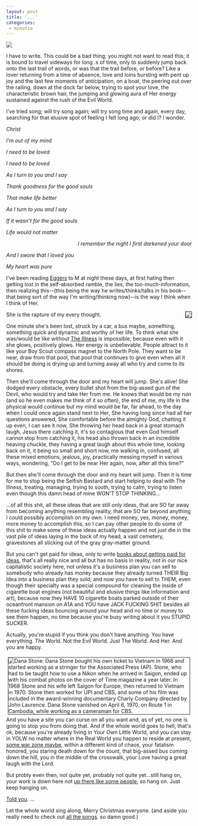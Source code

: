```yaml
---
layout: post
title: '...'
categories:
 - minutia
---
```


<img src="http://physics.usask.ca/~hirose/ep225/animation/wave-general/sine2.gif">



I have to write. This could be a bad thing; <a name="youdonotwanttoreadthis">you might not want to read this</a>; it is bound to travel sideways for long .s of time, only to suddenly jump back onto the last trail of words, or was that the trail before, or before? Like a lover returning from a time of absence, love and loins bursting with pent up joy and the last few moments of anticipation, on a boat, the peering out over the railing, down at the dock far below, trying to spot your love, the characteristic brown hair, the jumping and glowing aura of Her energy sustained against the rush of the Evil World.


I've tried song; will try song again; will try song time and again, every day, searching for that elusive spot of feeling I felt long ago; or did I? I wonder.



<i>Christ 

I'm out of my mind 

I need to be loved 

I need to be loved 



As I turn to you and I say 

Thank goodness for the good souls 

That make life better 

As I turn to you and I say 

If it wasn't for the good souls 

Life would not matter</i>
<p align="right"><i>I remember the night I first darkened your door

And I swore that I loved you

My heart was pure</i>

I've been reading <a href="http://www.amazon.com/exec/obidos/ASIN/0375725784/qid=1040318934/sr=2-2/ref=sr_2_2/002-7399107-1844829">Eggers</a> to M at night these days, at first hating then getting lost in the self-absorbed ramble, the lies, the too-much-information, then realizing this--(this being the way he writes/thinks/talks in his book--that being sort of the way I'm writing/thinking now)--is the way I think when I think of Her.

<a href="/miriam"><img src="images/m2copy.jpg" align="right" border="1"></a>She is the rapture of my every thought.

One minute she's been lost, struck by a car, a bus maybe, something, something quick and dynamic and worthy of her life. To think what she was/would be like without <a href="http://www.danielsjourney.com/index.php?archive=blog_2002_11_14.xml&id_pass=01">The Illness</a> is impossible, because even with it she glows, positively glows. Her energy is unbelievable. People attract to it like your Boy Scout compass magnet to the North Pole. They want to be near, draw from that pool, that pool that continues to give even when all it should be doing is drying up and turning away all who try and come to its shores.



Then she'll come through the door and my heart will jump. She's alive! She dodged every obstacle, every bullet shot from the big-assed gun of the Devil, who would try and take Her from me. He knows that would be my ruin (and so he even makes me think of it so often), the end of me, my life in the physical would continue but my mind would be far, far ahead, to the day when I could once again stand next to Her, She having long since had all her questions answered, She comfortable before the almighty God, chatting it up even, I can see it now, She throwing her head back in a great stomach laugh, Jesus there catching it, it's so contagious that even God himself cannot stop from catching it, his head also thrown back in an incredible heaving chuckle, they having a great laugh about this whole time, looking back on it, it being so small and short now, me walking in, confused, all these mixed emotions, jealous, joy, practically messing myself in various ways, wondering, "Do I get to be near Her again, now, after all this time?"



But then she'll come through the door and my heart will jump. Then it is time for me to stop being the Selfish Bastard and start helping to deal with The Illness, treating, managing, trying to sooth, trying to calm, trying to listen even though this damn head of mine WON'T STOP THINKING...



...of all this shit, all these ideas that are still only ideas, that are SO far away from becoming anything resembling reality, that are SO far beyond anything I could possibly accomplish on my own. I need money, yes, money, money, more money to accomplish this, so I can pay other people to do some of this shit to make some of these ideas actually happen and not just die in the vast pile of ideas laying in the back of my head, a vast cemetery, gravestones all sticking out of the gray gray-matter ground.



But you can't get paid for ideas, only to write <a href="http://www.amazon.com/exec/obidos/tg/detail/-/0786887176/qid=1040321693/sr=1-1/ref=sr_1_1/002-7399107-1844829?v=glance&s=books">books about getting paid for ideas</a>, that's all really nice and all but has no basis in reality, not in our nice capitalistic society here, not unless it's a business plan you can sell to somebody who already has money because they already turned THEIR Big Idea into a business plan they sold; and now you have to sell to THEM, even though their specialty was a special compound for cleaning the inside of cigarette boat engines (not beautiful and elusive things like information and art), because now they HAVE 10 cigarette boats parked outside of their oceanfront mansion on A1A and YOU have JACK FUCKING SHIT besides all these fucking ideas bouncing around your head and no time or money to see them happen, no time because you're busy writing about it you STUPID SUCKER.



Actually, you're stupid if you think you don't have anything. You have everything. The World. Not the Evil World. Just The World. And Her. And you are happy. 



<a href="http://pieceuniquegallery.com/stone/ds_gallery.html"><img src="http://pieceuniquegallery.com/stone/pix/DS_portrait.jpg" alt="Dana Stone: Dana Stone bought his own ticket to Vietnam in 1966 and started working as a stringer for the Associated Press (AP). Stone, who had to be taught how to use a Nikon when he arrived in Saigon, ended up with his combat photos on the cover of Time magazine a year later. In 1968 Stone and his wife left Saigon for Europe, then returned to Vietnam in 1970. Stone then worked for UPI and CBS, and some of his film was included in the award-winning documentary Charly Company directed by John Laurence. Dana Stone vanished on April 6, 1970, on Route 1 in Cambodia, while working as a cameraman for CBS." border="1" hspace="5" vspace="5" align="right"></a>
And you have a site you can curse on all you want and, as of yet, no one is going to stop you from doing that. And if the whole world goes to hell, that's ok, because you're already living in Your Own Little World, and you can stay in YOLW no matter where in the Real World you happen to reside at present, <a href="http://pieceuniquegallery.com/">some war zone maybe</a>, within a different kind of chaos, your fatalism honored, you staring death down for the count, that big-assed bus coming down the hill, you in the middle of the crosswalk, your Love having a great laugh with the Lord.



But probly even then, not quite yet, probably not quite yet...still hang on, your work is down here not <a href="http://www.jeffbuckley.com/">up there like some people</a>, so hang on. Just keep hanging on.



<a href="#youdonotwanttoreadthis">Told you</a>.
...

Let the whole world sing along, Merry Christmas everyone. (and aside you really need to check out <a href="http://artists.mp3s.com/artists/187/calvin_cearley.html">all the songs</a>. so damn good.)
